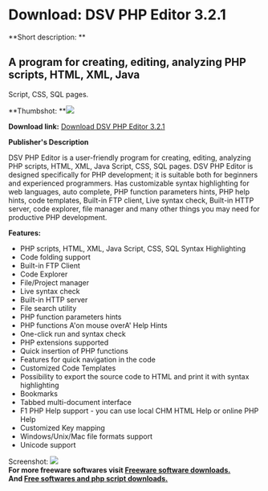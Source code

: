 # Download: DSV PHP Editor 3.2.1

**Short description: **

## A program for creating, editing, analyzing PHP scripts, HTML, XML, Java
Script, CSS, SQL pages.

  
**Thumbshot: **![](http://www.freewarefiles.com/screenshot/dsvphpeditor_md.jpg)   
  
**Download link:** [Download DSV PHP Editor 3.2.1](http://freesoftwares.boysofts.com/DSV-PHP-Editor_program_45330.html)  
  

**Publisher's Description**  
  

DSV PHP Editor is a user-friendly program for creating, editing, analyzing PHP
scripts, HTML, XML, Java Script, CSS, SQL pages. DSV PHP Editor is designed
specifically for PHP development; it is suitable both for beginners and
experienced programmers. Has customizable syntax highlighting for web
languages, auto complete, PHP function parameters hints, PHP help hints, code
templates, Built-in FTP client, Live syntax check, Built-in HTTP server, code
explorer, file manager and many other things you may need for productive PHP
development.

**Features:**

  * PHP scripts, HTML, XML, Java Script, CSS, SQL Syntax Highlighting 
  * Code folding support 
  * Built-in FTP Client 
  * Code Explorer 
  * File/Project manager 
  * Live syntax check 
  * Built-in HTTP server 
  * File search utility 
  * PHP function parameters hints 
  * PHP functions A'on mouse overA' Help Hints 
  * One-click run and syntax check 
  * PHP extensions supported 
  * Quick insertion of PHP functions 
  * Features for quick navigation in the code 
  * Customized Code Templates 
  * Possibility to export the source code to HTML and print it with syntax highlighting 
  * Bookmarks 
  * Tabbed multi-document interface 
  * F1 PHP Help support - you can use local CHM HTML Help or online PHP Help 
  * Customized Key mapping 
  * Windows/Unix/Mac file formats support 
  * Unicode support 

  
  
Screenshot: ![](http://www.freewarefiles.com/screenshot/dsvphpeditor.jpg)  
**For more freeware softwares visit [Freeware software downloads.](http://freesoftwares.boysofts.com/)**   
**And [Free softwares and php script downloads.](http://www.boysofts.com/)**

